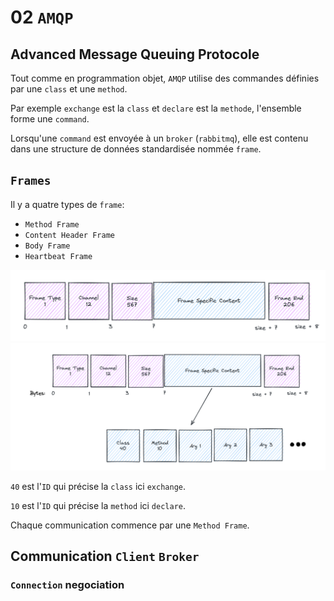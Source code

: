 # 02 `AMQP`

## Advanced Message Queuing Protocole

Tout comme en programmation objet, `AMQP` utilise des commandes définies par une `class` et une `method`.

Par exemple `exchange` est la `class` et `declare` est la `methode`, l'ensemble forme une `command`.

Lorsqu'une `command` est envoyée à un `broker` (`rabbitmq`), elle est contenu dans une structure de données standardisée nommée `frame`.



## `Frames`

Il y a quatre types de `frame`:

- `Method Frame`
- `Content Header Frame`
- `Body Frame`
- `Heartbeat Frame`

<img src="assets/amqp-frame-structure.png" alt="amqp-frame-structure" />

<img src="assets/specific-content-of-frame.png" alt="specific-content-of-frame" />

`40` est l'`ID` qui précise la `class` ici `exchange`.

`10` est l'`ID` qui précise la `method` ici `declare`.

Chaque communication commence par une `Method Frame`.



## Communication `Client` `Broker`

### `Connection` negociation

